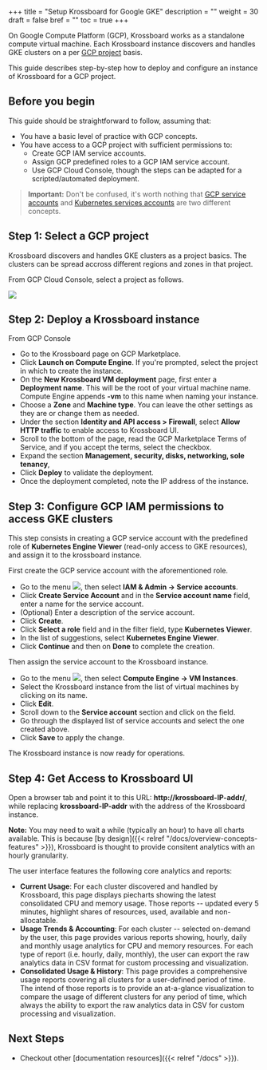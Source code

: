 +++
title = "Setup Krossboard for Google GKE"
description = ""
weight = 30
draft = false
bref = ""
toc = true 
+++

On Google Compute Platform (GCP), Krossboard works as a standalone compute virtual machine.
Each Krossboard instance discovers and handles GKE clusters on a per [GCP project](https://cloud.google.com/resource-manager/docs/creating-managing-projects) basis. 

This guide describes step-by-step how to deploy and configure an instance of Krossboard for a GCP project. 

## Before you begin
This guide should be straightforward to follow, assuming that:

* You have a basic level of practice with GCP concepts.
* You have access to a GCP project with sufficient permissions to:
  * Create GCP IAM service accounts.
  * Assign GCP predefined roles to a GCP IAM service account.
  * Use GCP Cloud Console, though the steps can be adapted for a scripted/automated deployment.

> **Important:** Don't be confused, it's worth nothing that [GCP service accounts](https://cloud.google.com/iam/docs/understanding-service-accounts) and [Kubernetes services accounts](https://kubernetes.io/docs/reference/access-authn-authz/service-accounts-admin/) are two different concepts.

## Step 1: Select a GCP project
Krossboard discovers and handles GKE clusters as a project basics. The clusters can be spread accross different regions and zones in that project. 

 From GCP Cloud Console, select a project as follows.

 ![](/images/docs/gcp-select-project.png)

## Step 2: Deploy a Krossboard instance
From GCP Console

* Go to the Krossboard page on GCP Marketplace.
* Click **Launch on Compute Engine**. If you're prompted, select the project in which to create the instance.
* On the **New Krossboard VM deployment** page, first enter a **Deployment name**. This will be the root of your virtual machine name. Compute Engine appends **-vm** to this name when naming your instance.
* Choose a **Zone** and **Machine type**. You can leave the other settings as they are or change them as needed.
* Under the section **Identity and API access > Firewall**, select **Allow HTTP traffic** to enable access to Krossboard UI.
* Scroll to the bottom of the page, read the GCP Marketplace Terms of Service, and if you accept the terms, select the checkbox.
* Expand the section **Management, security, disks, networking, sole tenancy**, 
* Click **Deploy** to validate the deployment.
* Once the deployment completed, note the IP address of the instance.

## Step 3: Configure GCP IAM permissions to access GKE clusters
This step consists in creating a GCP service account with the predefined role of **Kubernetes Engine Viewer** (read-only access to GKE resources), and assign it to the krossboard instance.

First create the GCP service account with the aforementioned role.

* Go to the menu ![](/images/docs/gcp-menu.png), then select **IAM & Admin -> Service accounts**.
* Click **Create Service Account** and in the **Service account name** field, enter a name for the service account. 
* (Optional) Enter a description of the service account.
* Click **Create**.
* Click **Select a role** field and in the filter field, type **Kubernetes Viewer**.
* In the list of suggestions, select **Kubernetes Engine Viewer**.
* Click **Continue** and then on **Done** to complete the creation.


Then assign the service account to the Krossboard instance.

* Go to the menu ![](/images/docs/gcp-menu.png), then select **Compute Engine -> VM Instances**.
* Select the Krossboard instance from the list of virtual machines by clicking on its name.
* Click **Edit**.
* Scroll down to the **Service account** section and click on the field.
* Go through the displayed list of service accounts and select the one created above.
* Click **Save** to apply the change.
  
The Krossboard instance is now ready for operations.

## Step 4: Get Access to Krossboard UI
Open a browser tab and point it to this URL: **http://krossboard-IP-addr/**, while replacing **krossboard-IP-addr** with the address of the Krossboard instance.

**Note:** You may need to wait a while (typically an hour) to have all charts available. This is because [by design]({{< relref "/docs/overview-concepts-features" >}}), Krossboard is thought to provide consitent analytics with an hourly granularity.

The user interface features the following core analytics and reports:
 * **Current Usage**: For each cluster discovered and handled by Krossboard, this page displays piecharts showing the latest consolidated CPU and memory usage. Those reports -- updated every 5 minutes, highlight shares of resources, used, available and non-allocatable.
 * **Usage Trends & Accounting**: For each cluster -- selected on-demand by the user, this page provides various reports showing, hourly, daily and monthly usage analytics for CPU and memory resources. For each type of report (i.e. hourly, daily, monthly), the user can export the raw analytics data in CSV format for custom processing and visualization.
 * **Consolidated Usage & History**: This page provides a comprehensive usage reports covering all clusters for a user-defined period of time. The intend of those reports is to provide an at-a-glance visualization to compare the usage of different clusters for any period of time, which always the ability to export the raw analytics data in CSV for custom processing and visualization.

## Next Steps

* Checkout other [documentation resources]({{< relref "/docs" >}}).